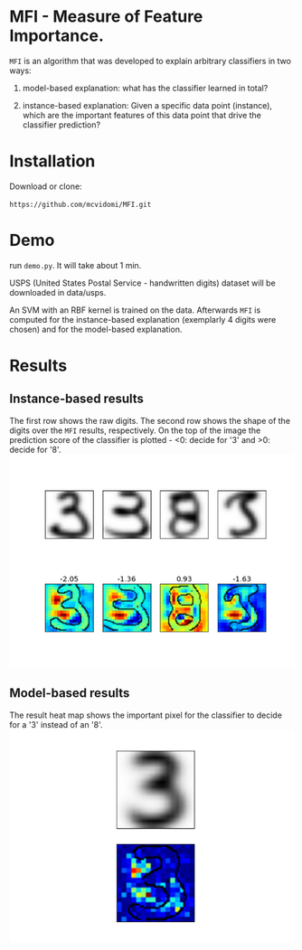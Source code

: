 # MFI - Measure of Feature Importance. 

`MFI` is an algorithm that was developed to explain arbitrary classifiers in two ways:

1. model-based explanation: what has the classifier learned in total?

2. instance-based explanation: Given a specific data point (instance), which are the important features of this data point that drive the classifier prediction?

# Installation
Download or clone:

`https://github.com/mcvidomi/MFI.git`

# Demo

run `demo.py`. It will take about 1 min.

USPS (United States Postal Service - handwritten digits) dataset will be downloaded in data/usps.

An SVM with an RBF kernel is trained on the data. Afterwards `MFI` is computed for the instance-based explanation (exemplarly 4 digits were chosen) and for the model-based explanation.

# Results

## Instance-based results
The first row shows the raw digits.
The second row shows the shape of the digits over the `MFI` results, respectively. On the top of the image the prediction score of the classifier is plotted - <0: decide for '3' and >0: decide for '8'.
![alt tag](/mfi_ibr.png)

## Model-based results

The result heat map shows the important pixel for the classifier to decide for a '3' instead of an '8'. 
![alt tag](/mfi_mbr.png)


